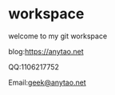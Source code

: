 # workspace
welcome to my git workspace

blog:https://anytao.net


QQ:1106217752

Email:geek@anytao.net
